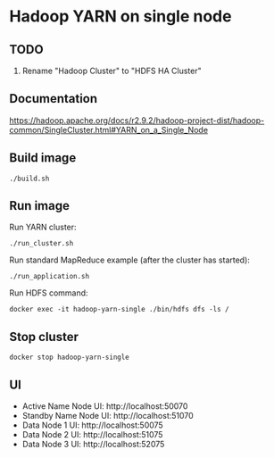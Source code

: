# Hadoop YARN on single node

## TODO
1. Rename "Hadoop Cluster" to "HDFS HA Cluster"

## Documentation
https://hadoop.apache.org/docs/r2.9.2/hadoop-project-dist/hadoop-common/SingleCluster.html#YARN_on_a_Single_Node

## Build image
`./build.sh`

## Run image
Run YARN cluster:

`./run_cluster.sh`

Run standard MapReduce example (after the cluster has started):

`./run_application.sh`

Run HDFS command:

`docker exec -it hadoop-yarn-single ./bin/hdfs dfs -ls /`

## Stop cluster
`docker stop hadoop-yarn-single`

## UI
- Active Name Node UI: http://localhost:50070
- Standby Name Node UI: http://localhost:51070
- Data Node 1 UI: http://localhost:50075
- Data Node 2 UI: http://localhost:51075
- Data Node 3 UI: http://localhost:52075
